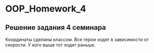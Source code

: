 # OOP_Homework_4
## Решение задания 4 семинара

Координаты сделаны классом. Все герои ходят в зависимости от скорости. У кого выше тот ходит раньше.
